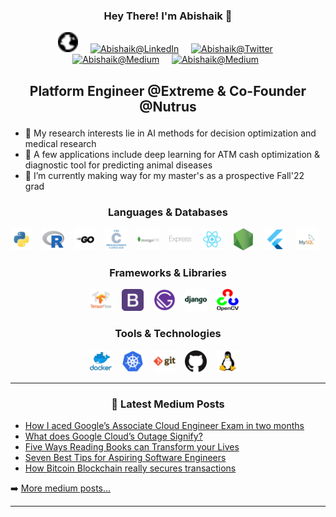 ### <p align="center">Hey There! I'm Abishaik 👋 </p>

<!-- Social Profiles -->

<p align="center">
  <a href="https://abishaik-mohan.github.io"><img alt="Abishaik@LinkedIn" width="32px" src="https://raw.githubusercontent.com/iconic/open-iconic/master/svg/globe.svg" /></a>&nbsp;&nbsp;
  <a href="https://www.linkedin.com/in/amohan9/"><img alt="Abishaik@LinkedIn" width="32px" src="https://cdn.jsdelivr.net/npm/simple-icons@v3/icons/linkedin.svg" /></a>&nbsp;&nbsp;
  <a href="https://twitter.com/AbishaikM"><img alt="Abishaik@Twitter" width="32px" src="https://cdn.jsdelivr.net/npm/simple-icons@v3/icons/twitter.svg" /></a>&nbsp;&nbsp;
  <a href="https://abishaik.medium.com"><img alt="Abishaik@Medium" width="32px" src="https://cdn.jsdelivr.net/npm/simple-icons@v3/icons/medium.svg" /></a>&nbsp;&nbsp;
  <a href="https://www.facebook.com/abishaik.mohan.144"><img alt="Abishaik@Medium" width="32px" src="https://cdn.jsdelivr.net/npm/simple-icons@v3/icons/facebook.svg" /></a>&nbsp;&nbsp;
</p>

<!-- Introduction -->

## <p align="center"> Platform Engineer @Extreme & Co-Founder @Nutrus </p>

- 🔭 My research interests lie in AI methods for decision optimization and medical research
- 🌱 A few applications include deep learning for ATM cash optimization & diagnostic tool for predicting animal diseases 
- 👯 I’m currently making way for my master's as a prospective Fall'22 grad


<!-- Tech Stack -->

### <p align="center"> Languages & Databases</p>

<p align="center">
<a href="#"><img alt="Visual Studio Code" width="35px" src="https://raw.githubusercontent.com/github/explore/80688e429a7d4ef2fca1e82350fe8e3517d3494d/topics/python/python.png"/></a>&nbsp;&nbsp;&nbsp;
<a href="#"><img alt="HTML5" width="35px" src="https://raw.githubusercontent.com/github/explore/80688e429a7d4ef2fca1e82350fe8e3517d3494d/topics/r/r.png"/></a>&nbsp;&nbsp;&nbsp;
<a href="#"><img alt="CSS3" width="35px" src="https://raw.githubusercontent.com/github/explore/80688e429a7d4ef2fca1e82350fe8e3517d3494d/topics/go/go.png"/></a>&nbsp;&nbsp;&nbsp;
<a href="#"><img alt="Sass" width="35px" src="https://raw.githubusercontent.com/github/explore/80688e429a7d4ef2fca1e82350fe8e3517d3494d/topics/c/c.png"/></a>&nbsp;&nbsp;&nbsp;
<a href="#"><img alt="MongoDB" width="35px" src="https://raw.githubusercontent.com/github/explore/80688e429a7d4ef2fca1e82350fe8e3517d3494d/topics/mongodb/mongodb.png"/></a>&nbsp;&nbsp;&nbsp;
<a href="#"><img alt="MongoDB" width="35px" src="https://raw.githubusercontent.com/github/explore/80688e429a7d4ef2fca1e82350fe8e3517d3494d/topics/express/express.png"/></a>&nbsp;&nbsp;&nbsp;
<a href="#"><img alt="React" width="35px" src="https://raw.githubusercontent.com/github/explore/80688e429a7d4ef2fca1e82350fe8e3517d3494d/topics/react/react.png"/></a>&nbsp;&nbsp;&nbsp;
<a href="#"><img alt="Node.js" width="35px" src="https://raw.githubusercontent.com/github/explore/80688e429a7d4ef2fca1e82350fe8e3517d3494d/topics/nodejs/nodejs.png"/></a>&nbsp;&nbsp;&nbsp;
<a href="#"><img alt="MySQL" width="35px" src="https://raw.githubusercontent.com/github/explore/80688e429a7d4ef2fca1e82350fe8e3517d3494d/topics/flutter/flutter.png"/></a>&nbsp;&nbsp;&nbsp;
<a href="#"><img alt="MySQL" width="35px" src="https://raw.githubusercontent.com/github/explore/80688e429a7d4ef2fca1e82350fe8e3517d3494d/topics/mysql/mysql.png"/></a>&nbsp;&nbsp;&nbsp;
</p>

### <p align="center"> Frameworks & Libraries</p>

<p align="center">
<a href="#"><img alt="Visual Studio Code" width="35px" src="https://raw.githubusercontent.com/github/explore/80688e429a7d4ef2fca1e82350fe8e3517d3494d/topics/tensorflow/tensorflow.png"/></a>&nbsp;&nbsp;&nbsp;
<a href="#"><img alt="HTML5" width="35px" src="https://raw.githubusercontent.com/github/explore/80688e429a7d4ef2fca1e82350fe8e3517d3494d/topics/bootstrap/bootstrap.png"/></a>&nbsp;&nbsp;&nbsp;
<a href="#"><img alt="CSS3" width="35px" src="https://raw.githubusercontent.com/github/explore/e94815998e4e0713912fed477a1f346ec04c3da2/topics/gatsby/gatsby.png"/></a>&nbsp;&nbsp;&nbsp;
<a href="#"><img alt="CSS3" width="35px" src="https://raw.githubusercontent.com/github/explore/80688e429a7d4ef2fca1e82350fe8e3517d3494d/topics/django/django.png"/></a>&nbsp;&nbsp;&nbsp;
<a href="#"><img alt="CSS3" width="35px" src="https://raw.githubusercontent.com/github/explore/80688e429a7d4ef2fca1e82350fe8e3517d3494d/topics/opencv/opencv.png"/></a>&nbsp;&nbsp;&nbsp;
</p>

### <p align="center"> Tools & Technologies</p>

<p align="center">
<a href="#"><img alt="Visual Studio Code" width="35px" src="https://raw.githubusercontent.com/github/explore/80688e429a7d4ef2fca1e82350fe8e3517d3494d/topics/docker/docker.png"/></a>&nbsp;&nbsp;&nbsp;
<a href="#"><img alt="HTML5" width="35px" src="https://raw.githubusercontent.com/github/explore/80688e429a7d4ef2fca1e82350fe8e3517d3494d/topics/kubernetes/kubernetes.png"/></a>&nbsp;&nbsp;&nbsp;
<a href="#"><img alt="CSS3" width="35px" src="https://raw.githubusercontent.com/github/explore/80688e429a7d4ef2fca1e82350fe8e3517d3494d/topics/git/git.png"/></a>&nbsp;&nbsp;&nbsp;
<a href="#"><img alt="CSS3" width="35px" src="https://raw.githubusercontent.com/github/explore/78df643247d429f6cc873026c0622819ad797942/topics/github/github.png"/></a>&nbsp;&nbsp;&nbsp;
<a href="#"><img alt="CSS3" width="35px" src="https://raw.githubusercontent.com/github/explore/80688e429a7d4ef2fca1e82350fe8e3517d3494d/topics/linux/linux.png"/></a>&nbsp;&nbsp;&nbsp;
</p>

---

<!-- Medium Posts -->

### <p align="center">📕 Latest Medium Posts </p>

- [How I aced Google’s Associate Cloud Engineer Exam in two months](https://abishaik.medium.com/how-i-aced-googles-associate-cloud-engineer-exam-in-two-months-ce71782992cc)
- [What does Google Cloud’s Outage Signify?](https://medium.com/technology-hits/what-does-google-clouds-outage-signify-4f2f057bd197)
- [Five Ways Reading Books can Transform your Lives](https://medium.com/illumination/five-ways-reading-books-can-transform-your-lives-42924705c1e4)
- [Seven Best Tips for Aspiring Software Engineers](https://medium.com/illumination/seven-best-tips-for-aspiring-software-engineers-c8942ff8d767)
- [How Bitcoin Blockchain really secures transactions](https://abishaik.medium.com/how-bitcoin-blockchain-really-secures-transactions-7c4d913e8c43)

➡️ [More medium posts...](https://abishaik.medium.com)

---
